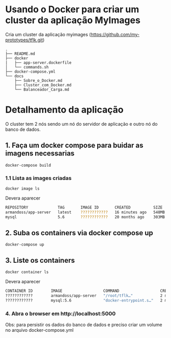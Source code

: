 # Usando o Docker para criar um cluster da aplicação MyImages

Cria um cluster da aplicação myimages (https://github.com/my-prototypes/tflk.git)

```shell
.
├── README.md
├── docker
|	├── app-server.dockerfile
│	└── commands.sh
├── docker-compose.yml
└── docs
    ├── Sobre_o_Docker.md
    ├── Cluster_com_Docker.md
    └── Balanceador_Carga.md
```

# Detalhamento da aplicação

O cluster tem 2 nós sendo um nó do servidor de aplicação e outro nó do banco de dados. 

## 1. Faça um docker compose para buidar as imagens necessarias

```shell
docker-compose build
```

### 1.1 Lista as images criadas

```shell
docker image ls
```
Devera aparecer
```bash
REPOSITORY             TAG       IMAGE ID       CREATED          SIZE
armandoss/app-server   latest    ????????????   16 minutes ago   548MB
mysql                  5.6       ????????????   20 months ago    303MB
```

## 2. Suba os containers via docker compose up

```shell
docker-compose up
```

## 3. Liste os containers

```shell
docker container ls 
```
Devera aparecer
```bash
CONTAINER ID        IMAGE                  COMMAND                  CREATED             STATUS              PORTS                    NAMES
????????????        armandoss/app-server   "/root/tflk…"            2 minutes ago       Up About a minute   0.0.0.0:5000->5000/tcp   app-server-1
????????????        mysql:5.6              "docker-entrypoint.s…"   2 minutes ago       Up About a minute   0.0.0.0:3306->3306/tcp   compose_mydb_1
```

### 4. Abra o browser em http://localhost:5000

Obs: para persistir os dados do banco de dados e preciso criar um volume no arquivo docker-compose.yml
